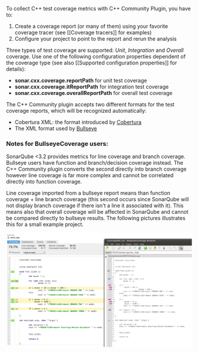 To collect C++ test coverage metrics with C++ Community Plugin, you have to:

1. Create a coverage report (or many of them) using your favorite coverage tracer (see [[Coverage tracers]] for examples)
2. Configure your project to point to the report and rerun the analysis

Three types of test coverage are supported:  _Unit_, _Integration_ and _Overall_ coverage. Use one of the following configuration properties dependent of the coverage type (see also [[Supported configuration properties]] for details):

* **sonar.cxx.coverage.reportPath** for unit test coverage
* **sonar.cxx.coverage.itReportPath** for integration test coverage
* **sonar.cxx.coverage.overallReportPath** for overall test coverage

The C++ Community plugin accepts two different formats for the test coverage reports, which will be recognized automatically:

* Cobertura XML: the format introduced by [Cobertura](http://cobertura.github.io/cobertura/)
* The XML format used by [Bullseye](http://www.bullseye.com/)

### Notes for BullseyeCoverage users:
SonarQube <3.2 provides metrics for line coverage and branch coverage. Bullseye users have function and branch/decision coverage instead. The C++ Community plugin converts the second directly into branch coverage however line coverage is far more complex and cannot be correlated directly into function coverage.

Line coverage imported from a bullseye report means than function coverage + line branch coverage (this second occurs since SonarQube will not display branch coverage if there isn't a line it associated with it). This means also that overall coverage will be affected in SonarQube and cannot be compared directly to bullseye results. The following pictures illustrates this for a small example project.

![Coverage visualisation for Bullseye users](images/CovBrowser.png)
